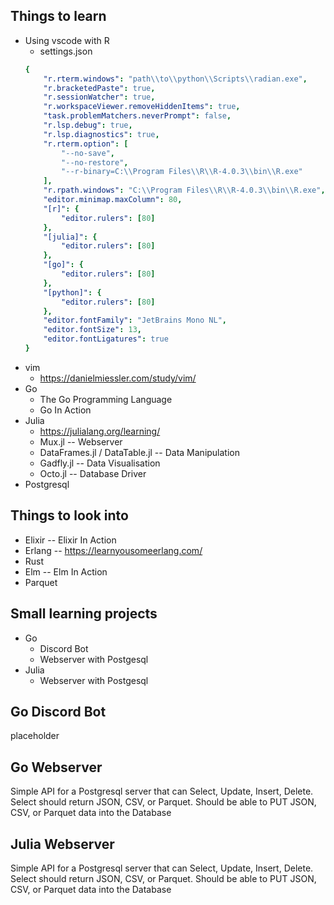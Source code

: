 ## Things to learn
* Using vscode with R
    + settings.json
    ```yaml 
    {
        "r.rterm.windows": "path\\to\\python\\Scripts\\radian.exe",
        "r.bracketedPaste": true,
        "r.sessionWatcher": true,
        "r.workspaceViewer.removeHiddenItems": true,
        "task.problemMatchers.neverPrompt": false,
        "r.lsp.debug": true,
        "r.lsp.diagnostics": true,
        "r.rterm.option": [
            "--no-save",
            "--no-restore",
            "--r-binary=C:\\Program Files\\R\\R-4.0.3\\bin\\R.exe"
        ],
        "r.rpath.windows": "C:\\Program Files\\R\\R-4.0.3\\bin\\R.exe",
        "editor.minimap.maxColumn": 80,
        "[r]": {
            "editor.rulers": [80]
        },
        "[julia]": {
            "editor.rulers": [80]
        },
        "[go]": {
            "editor.rulers": [80]
        },
        "[python]": {
            "editor.rulers": [80]
        },
        "editor.fontFamily": "JetBrains Mono NL",
        "editor.fontSize": 13,
        "editor.fontLigatures": true
    }
    ```
* vim
    + https://danielmiessler.com/study/vim/
* Go 
    + The Go Programming Language
    + Go In Action
* Julia
    + https://julialang.org/learning/
    + Mux.jl -- Webserver
    + DataFrames.jl / DataTable.jl -- Data Manipulation
    + Gadfly.jl -- Data Visualisation
    + Octo.jl -- Database Driver
* Postgresql

## Things to look into
* Elixir -- Elixir In Action
* Erlang -- https://learnyousomeerlang.com/
* Rust
* Elm -- Elm In Action
* Parquet

## Small learning projects
* Go
    + Discord Bot
    + Webserver with Postgesql
* Julia 
    + Webserver with Postgesql

## Go Discord Bot
placeholder

## Go Webserver
Simple API for a Postgresql server that can Select, Update, Insert, Delete. 
Select should return JSON, CSV, or Parquet.
Should be able to PUT JSON, CSV, or Parquet data into the Database

## Julia Webserver
Simple API for a Postgresql server that can Select, Update, Insert, Delete.
Select should return JSON, CSV, or Parquet.
Should be able to PUT JSON, CSV, or Parquet data into the Database
